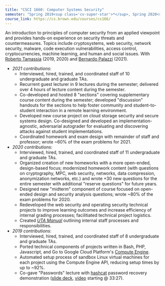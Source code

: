 ```yaml
---
title: "CSCI 1660: Computer Systems Security"
semester: "Spring 2019<sup class='cv-super-star'>*</sup>, Spring 2020<sup class='cv-super-star'>*</sup>, Spring 2021<sup class='cv-super-star'>*</sup>"
course_link: https://cs.brown.edu/courses/cs166/
---
```


An introduction to principles of computer security from an applied viewpoint and provides hands-on experience on security threats and countermeasures. Topics include cryptosystems, web security, network security, malware, code execution vulnerabilities, access control, cryptocurrencies, machine learning, and human and social issues. With [Roberto Tamassia](http://cs.brown.edu/people/rtamassi/) (2019, 2020) and [Bernardo Palazzi](https://professional.brown.edu/people/bernardo-palazzi) (2021).

* _2021 contributions_:
  - Interviewed, hired, trained, and coordinated staff of 10 undergraduate and graduate TAs.
  - Recurrent guest lecturer in 9 lectures during the semester; delivered over 4 hours of lecture content during the semester.
  - Co-developed and hosted 8 "sections" covering supplementary course content during the semester; developed "discussion" handouts for the sections to help foster community and student-to-student interaction in a remote learning environment.
  - Developed new course project on cloud storage security and secure systems design. Co-designed and developed an implementation-agnostic, adversarial autograder for evaluating and discovering attacks against student implementations.
  - Coordinated homework and exam design with remainder of staff and professor; wrote ~60% of the exam problems for 2021.
* _2020 contributions_:
  - Interviewed, hired, trained, and coordinated staff of 11 undergraduate and graduate TAs.
  - Organized creation of new homeworks with a more open-ended, design-based focus; modernized homework content (with questions on cryptography, MPC, web security, networks, data compression, anonymization networks, etc.) and wrote +30 new questions for the entire semester with additional "reserve questions" for future years.
  - Designed new "midterm" component of course focused on open-ended design and security analysis questions; wrote ~80% of the exam problems for 2020.
  - Redeveloped the web security and operating security technical projects to improve learning outcomes and increase efficiency of internal grading processes; facilitiated technical project logistics.
  - Created [_UTA Manual_](http://cs.brown.edu/~zespirit/cs166-uta-manual.pdf) outlining internal staff processes and responsibilities.
* _2019 contributions_:
  - Interviewed, hired, trained, and coordinated staff of 8 undergraduate and graduate TAs.
  - Ported technical components of projects written in Bash, PHP, Javascript, and Go to Google Cloud Platform's [Compute Engine](https://cloud.google.com/compute/).
  - Automated setup process of sandbox Linux virtual machines for each project using the Compute Engine API, reducing setup times by up to ~92%.
  - Co-gave "Passwords" lecture with [hashcat](https://hashcat.net/wiki/) password recovery demonstration ([slide deck](https://drive.google.com/file/d/1SmFbqI6iBj8vBhsmP1QCWjczAPojyqkA/view), [video](https://youtu.be/15sfZNWBO7Y?t=2007) starting @ 33:27).
